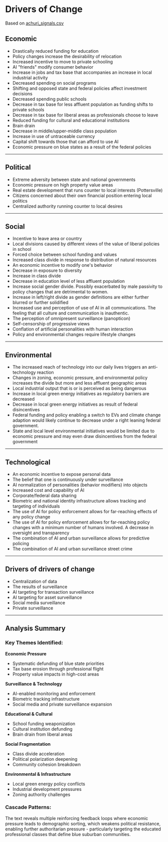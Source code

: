 # Drivers of Change


Based on [achuri_signals.csv](achuri_signals.csv)

## Economic

- Drastically reduced funding for education
- Policy changes increase the desirability of relocation
- Increased incentive to move to private schooling
- AI "friends" modify consumer behavior
- Increase in jobs and tax base that accompanies an increase in local industrial activity
- Decreased spending on social programs
- Shifting and opposed state and federal policies affect investment decisions
- Decreased spending public schools
- Decrease in tax base for less affluent population as funding shifts to private schools
- Decrease in tax base for liberal areas as professionals choose to leave
- Reduced funding for cultural and educational institutions
- Brain drain
- Decrease in middle/upper-middle class population
- Increase in use of untraceable currency
- Capital shift towards those that can afford to use AI
- Economic pressure on blue states as a result of the federal policies

---

## Political

- Extreme adversity between state and national governments
- Economic pressure on high property value areas
- Real estate development that runs counter to local interests (Pottersville)
- Citizens concerned about their own financial position entering local politics
- Centralized authority running counter to local desires

---

## Social

- Incentive to leave area or country
- Local divisions caused by different views of the value of liberal policies in school
- Forced choice between school funding and values
- Increased class divide in response to distribution of natural resources
- An economic incentive to modify one's behavior
- Decrease in exposure to diversity
- Increase in class divide
- Decrease in education level of less affluent population
- Increase social gender divide. Possibly exacerbated by male passivity to policy changes that are detrimental to women.
- Increase in left/right divide as gender definitions are either further blurred or further solidified
- Increased use and perception of use of AI in all communications. The feeling that all culture and communication is inauthentic.
- The perception of omnipresent surveillance (panopticon)
- Self-censorship of progressive views
- Conflation of artificial personalities with human interaction
- Policy and environmental changes require lifestyle changes

---

## Environmental

- The increased reach of technology into our daily lives triggers an anti-technology reaction
- Changes in zoning, economic pressure, and environmental policy increases the divide but more and less affluent geographic areas
- Local industrial output that is or is perceived as being dangerous
- Increase in local green energy initiatives as regulatory barriers are decreased
- Decrease in local green energy initiatives as result of federal disincentives
- Federal funding and policy enabling a switch to EVs and climate change adaption would likely continue to decrease under a right leaning federal government.
- State and local level environmental initiatives would be limited due to economic pressure and may even draw disincentives from the federal government

---

## Technological

- An economic incentive to expose personal data
- The belief that one is continuously under surveillance
- AI normalization of personalities (behavior modifiers) into objects
- Increased cost and capability of AI
- Corporate/federal data sharing
- Biometric and national identity infrastructure allows tracking and targeting of individuals
- The use of AI for policy enforcement allows for far-reaching effects of any policy change
- The use of AI for policy enforcement allows for far-reaching policy changes with a minimum number of humans involved. A decrease in oversight and transparency
- The combination of AI and urban surveillance allows for predictive policing
- The combination of AI and urban surveillance street crime

---

## Drivers of drivers of change

- Centralization of data
- The results of surveillance
- AI targeting for transaction surveillance
- AI targeting for asset surveillance
- Social media surveillance
- Private surveillance

---

## Analysis Summary

### Key Themes Identified:

**Economic Pressure**
- Systematic defunding of blue state priorities
- Tax base erosion through professional flight
- Property value impacts in high-cost areas

**Surveillance & Technology**
- AI-enabled monitoring and enforcement
- Biometric tracking infrastructure
- Social media and private surveillance expansion

**Educational & Cultural**
- School funding weaponization
- Cultural institution defunding
- Brain drain from liberal areas

**Social Fragmentation**
- Class divide acceleration
- Political polarization deepening
- Community cohesion breakdown

**Environmental & Infrastructure**
- Local green energy policy conflicts
- Industrial development pressures
- Zoning authority challenges

### Cascade Patterns:
The text reveals multiple reinforcing feedback loops where economic pressure leads to demographic sorting, which weakens political resistance, enabling further authoritarian pressure - particularly targeting the educated professional classes that define blue suburban communities.



